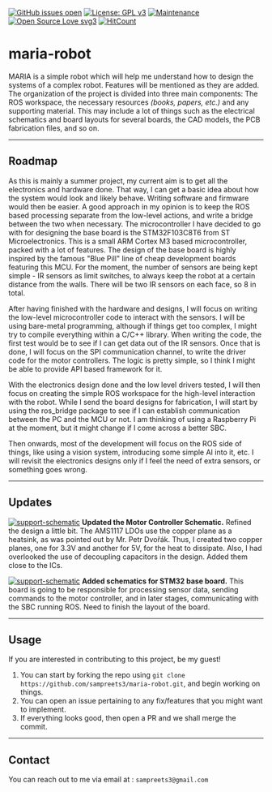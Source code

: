 [![GitHub issues open](https://img.shields.io/github/issues/network-tools/shconfparser.svg?maxAge=2592)](https://github.com/sampreets3/maria-robot/issues)
[![License: GPL v3](https://img.shields.io/badge/License-GPLv3-blue.svg)](https://www.gnu.org/licenses/gpl-3.0)
[![Maintenance](https://img.shields.io/badge/Maintained%3F-yes-green.svg)](https://GitHub.com/Naereen/StrapDown.js/graphs/commit-activity)
[![Open Source Love svg3](https://badges.frapsoft.com/os/v3/open-source.svg?v=103)](https://github.com/ellerbrock/open-source-badges/)
[![HitCount](http://hits.dwyl.com/sampreets3/maria-robot.svg)](http://hits.dwyl.com/sampreets3/maria-robot)

# maria-robot

MARIA is a simple robot which will help me understand how to design the systems of a complex robot. Features will be mentioned as they are added.
The organization of the project is divided into three main components: The ROS workspace, the necessary resources *(books, papers, etc.)* and any supporting material. This may include a lot of things such as the electrical schematics and board layouts for several boards, the CAD models, the PCB fabrication files, and so on.

---

## Roadmap

As this is mainly a summer project, my current aim is to get all the electronics and hardware done. That way, I can get a basic idea about how the system would look and likely behave. Writing software and firmware would then be easier. A good approach in my opinion is to keep the ROS based processing separate from the low-level actions, and write a bridge between the two when necessary. The microcontroller I have decided to go with for designing the base board is the STM32F103C8T6 from ST Microelectronics. This is a small ARM Cortex M3 based microcontroller, packed with a lot of features. The design of the base board is highly inspired by the famous "Blue Pill" line of cheap development boards featuring this MCU. For the moment, the number of sensors are being kept simple - IR sensors as limit switches, to always keep the robot at a certain distance from the walls. There will be two IR sensors on each face, so 8 in total.

After having finished with the hardware and designs, I will focus on writing the low-level microcontroller code to interact with the sensors. I will be using bare-metal programming, although if things get too complex, I might try to compile everything within a C/C++ library. When writing the code, the first test would be to see if I can get data out of the IR sensors. Once that is done, I will focus on the SPI communication channel, to write the driver code for the motor controllers. The logic is pretty simple, so I think I might be able to provide API based framework for it.

With the electronics design done and the low level drivers tested, I will then focus on creating the simple ROS workspace for the high-level interaction with the robot. While I send the board designs for fabrication, I will start by using the ros_bridge package to see if I can establish communication between the PC and the MCU or not. I am thinking of using a Raspberry Pi at the moment, but it might change if I come across a better SBC.

Then onwards, most of the development will focus on the ROS side of things, like using a vision system, introducing some simple AI into it, etc. I will revisit the electronics designs only if I feel the need of extra sensors, or something goes wrong.

---

## Updates
[![support-schematic](https://img.shields.io/badge/schematic-support-blue.svg)](https://shields.io/)
**Updated the Motor Controller Schematic.** Refined the design a little bit. The AMS1117 LDOs use the copper plane as a heatsink, as was pointed out by Mr. Petr Dvořák. Thus, I created two copper planes, one for 3.3V and another for 5V, for the heat to dissipate. Also, I had overlooked the use of decoupling capacitors in the design. Added them close to the ICs.

[![support-schematic](https://img.shields.io/badge/schematic-support-blue.svg)](https://shields.io/)
**Added schematics for STM32 base board.** This board is going to be responsible for processing sensor data, sending commands to the motor controller, and in later stages, communicating with the SBC running ROS. Need to finish the layout of the board.

<!-- BADGES FOR UPDATE STATUS-->
<!-- Used to indicate what kind of work was updated-->
<!-- The general rule of thumb is to make it understandable. So, we can use any sort of indicator of what it was. -->
<!-- For instance, I had updated the schematics in the support section, so I added the badge as "schematic - support" -->
<!-- You can make your badge from this generic badge tag : [![Generic badge](https://img.shields.io/badge/<SUBJECT>-<STATUS>-<COLOR>.svg)](https://shields.io/) -->
<!-- Just change the <SUBJECT>, <STATUS>, and <COLOR> fields to appropriate values -->
<!-- Ideally, use blue for electrical schematics/layout, red for code updates, and other colors as per need -->

---

## Usage

If you are interested in contributing to this project, be my guest!
  1. You can start by forking the repo using `git clone https://github.com/sampreets3/maria-robot.git`, and begin working on things.
  1. You can open an issue pertaining to any fix/features that you might want to implement.
  1. If everything looks good, then open a PR and we shall merge the commit.

---

## Contact

You can reach out to me via email at : `sampreets3@gmail.com`
